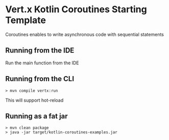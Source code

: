 # Vert.x Kotlin Coroutines Starting Template

Coroutines enables to write asynchronous code with sequential statements


## Running from the IDE

Run the main function from the IDE

## Running from the CLI

```
> mvn compile vertx:run
```
This will support hot-reload

## Running as a fat jar

```
> mvn clean package
> java -jar target/kotlin-coroutines-examples.jar
```

